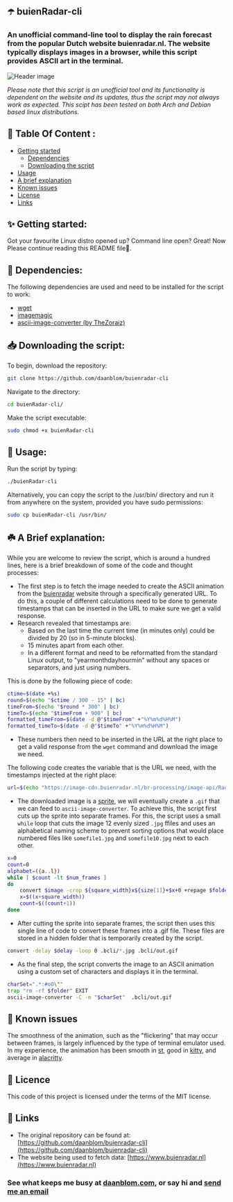 ## ☂️ buienRadar-cli 
### An unofficial command-line tool to display the rain forecast from the popular Dutch website buienradar.nl. The website typically displays images in a browser, while this script provides ASCII art in the terminal.

![Header image](img/buienradar-cli_header.gif?raw=true "Title")

_Please note that this script is an unofficial tool and its functionality is dependent on the website and its updates, thus the script may not always work as expected. This scipt has been tested on both Arch and Debian based linux distributions._

## 📓 Table Of Content :

- [Getting started](#-getting-started)
    - [Dependencies](#-dependencies)
    - [Downloading the script](#-downloading-the-script)
- [Usage](#-usage)
- [A brief explanation](#a-brief-explanation)
- [Known issues](#-known-issues)
- [License](#-license)
- [Links](#-links)

## ✨ Getting started:
Got your favourite Linux distro opened up? Command line open? Great! Now Please continue reading this README file👻.

## 🧱 Dependencies: 
The following dependencies are used and need to be installed for the script to work:
* [wget](http://www.gnu.org/software/wget/)
* [imagemagic](https://imagemagick.org/index.php)
* [ascii-image-converter (by TheZoraiz)](https://github.com/TheZoraiz/ascii-image-converter)

## 📥 Downloading the script: 
To begin, download the repository:
```bash
git clone https://github.com/daanblom/buienradar-cli
```
Navigate to the directory:
```bash
cd buienRadar-cli/
```
Make the script executable:
```bash
sudo chmod +x buienRadar-cli
```

## 🧪 Usage: 
Run the script by typing:
```bash
./buienRadar-cli
```
Alternatively, you can copy the script to the /usr/bin/ directory and run it from anywhere on the system, provided you have sudo permissions:
```bash
sudo cp buienRadar-cli /usr/bin/
```

## ☘️ A Brief explanation: 
While you are welcome to review the script, which is around a hundred lines, here is a brief breakdown of some of the code and thought processes:

- The first step is to fetch the image needed to create the ASCII animation from the [buienradar](https://www.buienradar.nl) website through a specifically generated URL. To do this, a couple of different calculations need to be done to generate timestamps that can be inserted in the URL to make sure we get a valid response.
- Research revealed that timestamps are:
	- Based on the last time the current time (in minutes only) could be divided by 20 (so in 5-minute blocks).
	- 15 minutes apart from each other.
	- In a different format and need to be reformatted from the standard Linux output, to "yearmonthdayhourmin" without any spaces or separators, and just using numbers.

This is done by the following piece of code:
```bash
ctime=$(date +%s)
round=$(echo "$ctime / 300 - 15" | bc)
timeFrom=$(echo "$round * 300" | bc)
timeTo=$(echo "$timeFrom + 900" | bc)
formatted_timeFrom=$(date -d @"$timeFrom" +"%Y%m%d%H%M")
formatted_timeTo=$(date -d @"$timeTo" +"%Y%m%d%H%M")
```

* These numbers then need to be inserted in the URL at the right place to get a valid response from the ```wget``` command and download the image we need.

The following code creates the variable that is the URL we need, with the timestamps injected at the right place:

```bash
url=$(echo "https://image-cdn.buienradar.nl/br-processing/image-api/RadarMapRainWebmercatorNL/Sprite/""$formatted_timeTo""__550x475_False_False_True_0_12_0_0_run""$formatted_timeFrom"".png")
```

- The downloaded image is a [sprite](https://en.wikipedia.org/wiki/Sprite_(computer_graphics)), we will eventually create a ```.gif``` that we can feed to ```ascii-image-converter```. To achieve this, the script first cuts up the sprite into separate frames. For this, the script uses a small ```while``` loop that cuts the image 12 evenly sized  ```.jpg```  ffiles and uses an alphabetical naming scheme to prevent sorting options that would place numbered files like ```somefile1.jpg``` and ```somefile10.jpg``` next to each other.
 
```bash
x=0
count=0
alphabet=({a..l})
while [ $count -lt $num_frames ]
do
    convert $image -crop ${square_width}x${size[1]}+$x+0 +repage $folder/${alphabet[$count]}.jpg
    x=$((x+square_width))
    count=$((count+1))
done
```

- After cutting the sprite into separate frames, the script then uses this single line of code to convert these frames into a .gif file. These files are stored in a hidden folder that is temporarily created by the script.

```bash
convert -delay $delay -loop 0 .bcli/*.jpg .bcli/out.gif
```

- As the final step, the script converts the image to an ASCII animation using a custom set of characters and displays it in the terminal.

```bash
charSet=".*:#oO\""
trap "rm -rf $folder" EXIT
ascii-image-converter -C -m "$charSet"  .bcli/out.gif
```

## 🚩 Known issues

The smoothness of the animation, such as the "flickering" that may occur between frames, is largely influenced by the type of terminal emulator used. In my experience, the animation has been smooth in [st](https://st.suckless.org/), good in [kitty](https://sw.kovidgoyal.net/kitty/), and average in [alacritty](https://github.com/alacritty/alacritty).


## 📜 Licence 

This code of this project is licensed under the terms of the MIT license.

## 🔗 Links 

- The original repository can be found at: [https://github.com/daanblom/buienradar-cli](https://github.com/daanblom/buienradar-cli)
- The website being used to fetch data: [https://www.buienradar.nl](https://www.buienradar.nl)

### See what keeps me busy at [daanblom.com](https://www.daanblom.com), or say hi and [send me an email](mailto:contact@daanblom.com)
